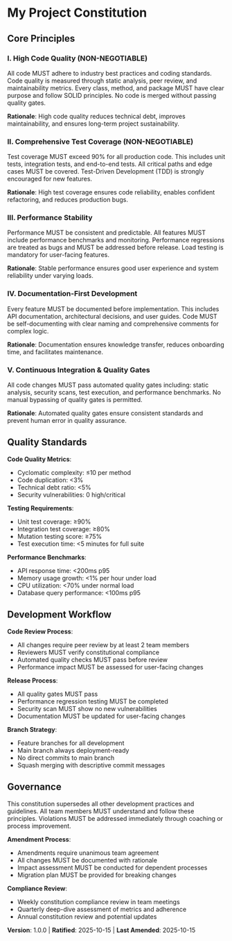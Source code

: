 <!--
Sync Impact Report:
- Version change: NEW → 1.0.0
- Initial constitution creation with quality-focused principles
- Added sections: Core Principles (5), Quality Standards, Development Workflow, Governance
- Templates requiring updates: ✅ will be validated against new principles
- Follow-up TODOs: None
-->

# My Project Constitution

## Core Principles

### I. High Code Quality (NON-NEGOTIABLE)
All code MUST adhere to industry best practices and coding standards. Code quality is measured through static analysis, peer review, and maintainability metrics. Every class, method, and package MUST have clear purpose and follow SOLID principles. No code is merged without passing quality gates.

**Rationale**: High code quality reduces technical debt, improves maintainability, and ensures long-term project sustainability.

### II. Comprehensive Test Coverage (NON-NEGOTIABLE)
Test coverage MUST exceed 90% for all production code. This includes unit tests, integration tests, and end-to-end tests. All critical paths and edge cases MUST be covered. Test-Driven Development (TDD) is strongly encouraged for new features.

**Rationale**: High test coverage ensures code reliability, enables confident refactoring, and reduces production bugs.

### III. Performance Stability
Performance MUST be consistent and predictable. All features MUST include performance benchmarks and monitoring. Performance regressions are treated as bugs and MUST be addressed before release. Load testing is mandatory for user-facing features.

**Rationale**: Stable performance ensures good user experience and system reliability under varying loads.

### IV. Documentation-First Development
Every feature MUST be documented before implementation. This includes API documentation, architectural decisions, and user guides. Code MUST be self-documenting with clear naming and comprehensive comments for complex logic.

**Rationale**: Documentation ensures knowledge transfer, reduces onboarding time, and facilitates maintenance.

### V. Continuous Integration & Quality Gates
All code changes MUST pass automated quality gates including: static analysis, security scans, test execution, and performance benchmarks. No manual bypassing of quality gates is permitted.

**Rationale**: Automated quality gates ensure consistent standards and prevent human error in quality assurance.

## Quality Standards

**Code Quality Metrics**:
- Cyclomatic complexity: ≤10 per method
- Code duplication: <3%
- Technical debt ratio: <5%
- Security vulnerabilities: 0 high/critical

**Testing Requirements**:
- Unit test coverage: ≥90%
- Integration test coverage: ≥80%
- Mutation testing score: ≥75%
- Test execution time: <5 minutes for full suite

**Performance Benchmarks**:
- API response time: <200ms p95
- Memory usage growth: <1% per hour under load
- CPU utilization: <70% under normal load
- Database query performance: <100ms p95

## Development Workflow

**Code Review Process**:
- All changes require peer review by at least 2 team members
- Reviewers MUST verify constitutional compliance
- Automated quality checks MUST pass before review
- Performance impact MUST be assessed for user-facing changes

**Release Process**:
- All quality gates MUST pass
- Performance regression testing MUST be completed
- Security scan MUST show no new vulnerabilities
- Documentation MUST be updated for user-facing changes

**Branch Strategy**:
- Feature branches for all development
- Main branch always deployment-ready
- No direct commits to main branch
- Squash merging with descriptive commit messages

## Governance

This constitution supersedes all other development practices and guidelines. All team members MUST understand and follow these principles. Violations MUST be addressed immediately through coaching or process improvement.

**Amendment Process**:
- Amendments require unanimous team agreement
- All changes MUST be documented with rationale
- Impact assessment MUST be conducted for dependent processes
- Migration plan MUST be provided for breaking changes

**Compliance Review**:
- Weekly constitution compliance review in team meetings
- Quarterly deep-dive assessment of metrics and adherence
- Annual constitution review and potential updates

**Version**: 1.0.0 | **Ratified**: 2025-10-15 | **Last Amended**: 2025-10-15